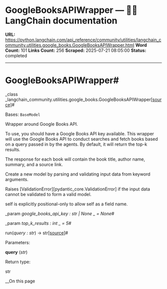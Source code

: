 # GoogleBooksAPIWrapper — 🦜🔗 LangChain  documentation

**URL:** https://python.langchain.com/api_reference/community/utilities/langchain_community.utilities.google_books.GoogleBooksAPIWrapper.html
**Word Count:** 101
**Links Count:** 256
**Scraped:** 2025-07-21 08:05:00
**Status:** completed

---

# GoogleBooksAPIWrapper\#

_class _langchain\_community.utilities.google\_books.GoogleBooksAPIWrapper[\[source\]](https://python.langchain.com/api_reference/_modules/langchain_community/utilities/google_books.html#GoogleBooksAPIWrapper)\#     

Bases: `BaseModel`

Wrapper around Google Books API.

To use, you should have a Google Books API key available. This wrapper will use the Google Books API to conduct searches and fetch books based on a query passed in by the agents. By default, it will return the top-k results.

The response for each book will contain the book title, author name, summary, and a source link.

Create a new model by parsing and validating input data from keyword arguments.

Raises \[ValidationError\]\[pydantic\_core.ValidationError\] if the input data cannot be validated to form a valid model.

self is explicitly positional-only to allow self as a field name.

_param _google\_books\_api\_key _: str | None_ _ = None_\#     

_param _top\_k\_results _: int_ _ = 5_\#     

run\(_query : str_\) → str[\[source\]](https://python.langchain.com/api_reference/_modules/langchain_community/utilities/google_books.html#GoogleBooksAPIWrapper.run)\#     

Parameters:     

**query** \(_str_\)

Return type:     

str

__On this page